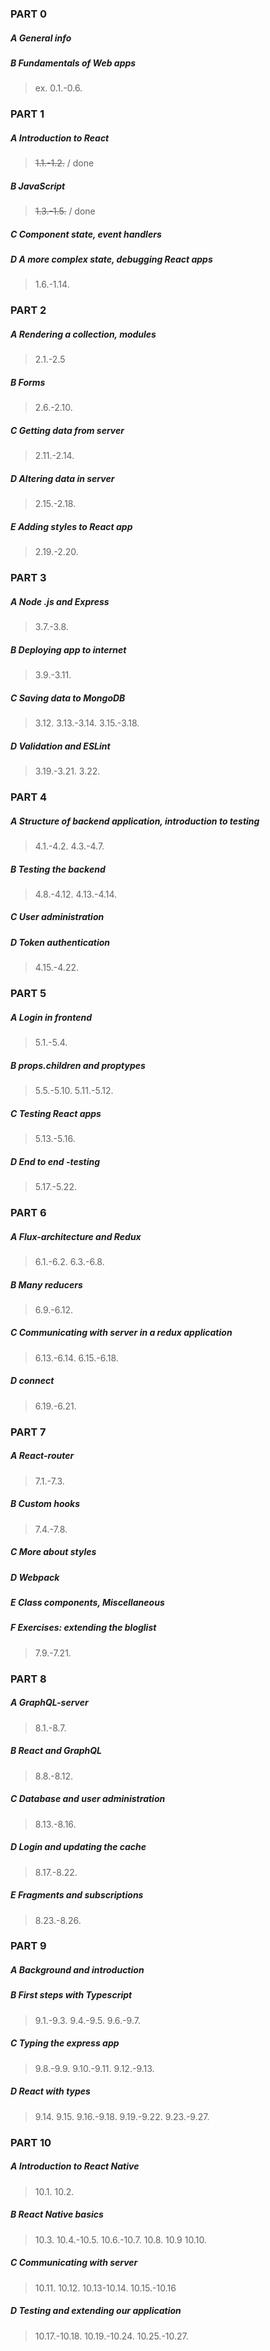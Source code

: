 ### PART 0
##### A General info
##### B Fundamentals of Web apps
>ex. 0.1.-0.6.

### PART 1
##### A Introduction to React
>~~1.1.-1.2.~~ / done
##### B JavaScript
>~~1.3.-1.5.~~ / done
##### C Component state, event handlers
##### D A more complex state, debugging React apps
>1.6.-1.14.

### PART 2
##### A Rendering a collection, modules
>2.1.-2.5
##### B Forms
>2.6.-2.10.
##### C Getting data from server
>2.11.-2.14.
##### D Altering data in server
>2.15.-2.18.
##### E Adding styles to React app
>2.19.-2.20.

### PART 3 
##### A Node .js and Express
>3.7.-3.8.
##### B Deploying app to internet
>3.9.-3.11.
##### C Saving data to MongoDB
>3.12.
3.13.-3.14.
3.15.-3.18.
##### D Validation and ESLint
>3.19.-3.21.
3.22.

### PART 4
##### A Structure of backend application, introduction to testing
>4.1.-4.2.
4.3.-4.7.
##### B Testing the backend
>4.8.-4.12.
4.13.-4.14.
##### C User administration
##### D Token authentication
>4.15.-4.22.

### PART 5 
##### A Login in frontend
>5.1.-5.4.
##### B props.children and proptypes
>5.5.-5.10.
5.11.-5.12.
##### C Testing React apps
>5.13.-5.16.
##### D End to end -testing
>5.17.-5.22.

### PART 6 
##### A Flux-architecture and Redux
>6.1.-6.2.
6.3.-6.8.
##### B Many reducers
>6.9.-6.12.
##### C Communicating with server in a redux application 
>6.13.-6.14.
6.15.-6.18.
##### D connect
>6.19.-6.21.

### PART 7
##### A React-router
>7.1.-7.3.
##### B Custom hooks
>7.4.-7.8.
##### C More about styles
##### D Webpack
##### E Class components, Miscellaneous
##### F Exercises: extending the bloglist
>7.9.-7.21.

### PART 8
##### A GraphQL-server
>8.1.-8.7.
##### B React and GraphQL
>8.8.-8.12.
##### C Database and user administration
>8.13.-8.16.
##### D Login and updating the cache
>8.17.-8.22.
##### E Fragments and subscriptions 
>8.23.-8.26.

### PART 9
##### A Background and introduction
##### B First steps with Typescript
>9.1.-9.3.
9.4.-9.5.
9.6.-9.7.
##### C Typing the express app
>9.8.-9.9.
9.10.-9.11.
9.12.-9.13.
##### D React with types
>9.14.
9.15.
9.16.-9.18.
9.19.-9.22.
9.23.-9.27.

### PART 10
##### A Introduction to React Native
>10.1.
10.2.
##### B React Native basics
>10.3.
10.4.-10.5.
10.6.-10.7.
10.8.
10.9
10.10.
##### C Communicating with server
>10.11.
10.12.
10.13-10.14.
10.15.-10.16
##### D Testing and extending our application
>10.17.-10.18.
10.19.-10.24.
10.25.-10.27.

